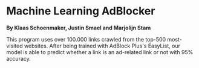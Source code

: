 # Machine Learning AdBlocker
**By Klaas Schoenmaker, Justin Smael and Marjolijn Stam**

This program uses over 100.000 links crawled from the top-500 most-visited websites. After being trained with AdBlock Plus's EasyList, our model is able to predict whether a link is an ad-related link or not with 95% accuracy.
